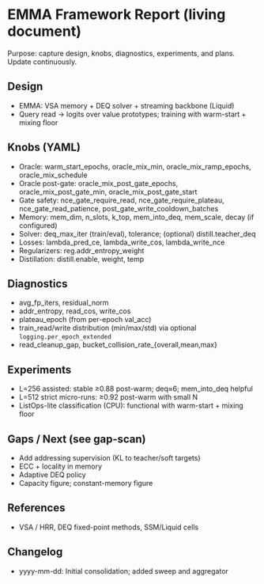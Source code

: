 # EMMA Framework Report (living document)

Purpose: capture design, knobs, diagnostics, experiments, and plans. Update continuously.

## Design
- EMMA: VSA memory + DEQ solver + streaming backbone (Liquid)
- Query read → logits over value prototypes; training with warm-start + mixing floor

## Knobs (YAML)
- Oracle: warm_start_epochs, oracle_mix_min, oracle_mix_ramp_epochs, oracle_mix_schedule
- Oracle post-gate: oracle_mix_post_gate_epochs, oracle_mix_post_gate_min, oracle_mix_post_gate_start
- Gate safety: nce_gate_require_read, nce_gate_require_plateau, nce_gate_read_patience, post_gate_write_cooldown_batches
- Memory: mem_dim, n_slots, k_top, mem_into_deq, mem_scale, decay (if configured)
- Solver: deq_max_iter (train/eval), tolerance; (optional) distill.teacher_deq
- Losses: lambda_pred_ce, lambda_write_cos, lambda_write_nce
- Regularizers: reg.addr_entropy_weight
- Distillation: distill.enable, weight, temp

## Diagnostics
- avg_fp_iters, residual_norm
- addr_entropy, read_cos, write_cos
- plateau_epoch (from per-epoch val_acc)
- train_read/write distribution (min/max/std) via optional `logging.per_epoch_extended`
- read_cleanup_gap, bucket_collision_rate_{overall,mean,max}

## Experiments
- L=256 assisted: stable ≥0.88 post-warm; deq≈6; mem_into_deq helpful
- L=512 strict micro-runs: ≥0.92 post-warm with small N
- ListOps-lite classification (CPU): functional with warm-start + mixing floor

## Gaps / Next (see gap-scan)
- Add addressing supervision (KL to teacher/soft targets)
- ECC + locality in memory
- Adaptive DEQ policy
- Capacity figure; constant-memory figure

## References
- VSA / HRR, DEQ fixed-point methods, SSM/Liquid cells

## Changelog
- yyyy-mm-dd: Initial consolidation; added sweep and aggregator

